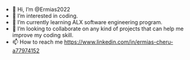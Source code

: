 - 👋 Hi, I’m @Ermias2022
- 👀 I’m interested in coding.
- 🌱 I’m currently learning ALX software engineering program.
- 💞️ I’m looking to collaborate on any kind of projects that can help me improve my coding skill.
- 📫 How to reach me https://www.linkedin.com/in/ermias-cheru-a77974152

<!---
Ermias2022/Ermias2022 is a ✨ special ✨ repository because its `README.md` (this file) appears on your GitHub profile.
You can click the Preview link to take a look at your changes.
--->
